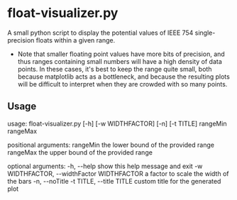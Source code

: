 # float-visualizer.py
A small python script to display the potential values of IEEE 754
single-precision floats within a given range.

- Note that smaller floating point values have more bits of precision, and thus
ranges containing small numbers will have a high density of data points. In
these cases, it's best to keep the range quite small, both because matplotlib
acts as a bottleneck, and because the resulting plots will be difficult to
interpret when they are crowded with so many points.

## Usage
usage: float-visualizer.py [-h] [-w WIDTHFACTOR] [-n] [-t TITLE]
                           rangeMin rangeMax

positional arguments:
  rangeMin              the lower bound of the provided range
  rangeMax              the upper bound of the provided range

optional arguments:
  -h, --help            show this help message and exit
  -w WIDTHFACTOR, --widthFactor WIDTHFACTOR
                        a factor to scale the width of the bars
  -n, --noTitle
  -t TITLE, --title TITLE
                        custom title for the generated plot

